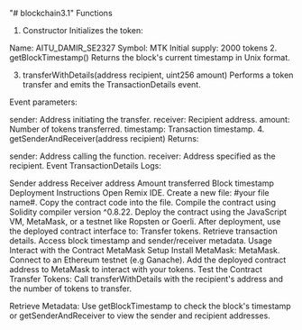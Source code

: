 "# blockchain3.1" 
Functions
1. Constructor
Initializes the token:

Name: AITU_DAMIR_SE2327
Symbol: MTK
Initial supply: 2000 tokens
2. getBlockTimestamp()
Returns the block's current timestamp in Unix format.

3. transferWithDetails(address recipient, uint256 amount)
Performs a token transfer and emits the TransactionDetails event.

Event parameters:

sender: Address initiating the transfer.
receiver: Recipient address.
amount: Number of tokens transferred.
timestamp: Transaction timestamp.
4. getSenderAndReceiver(address recipient)
Returns:

sender: Address calling the function.
receiver: Address specified as the recipient.
Event
TransactionDetails
Logs:

Sender address
Receiver address
Amount transferred
Block timestamp
Deployment Instructions
Open Remix IDE.
Create a new file: #your file name#.
Copy the contract code into the file.
Compile the contract using Solidity compiler version ^0.8.22.
Deploy the contract using the JavaScript VM, MetaMask, or a testnet like Ropsten or Goerli.
After deployment, use the deployed contract interface to:
Transfer tokens.
Retrieve transaction details.
Access block timestamp and sender/receiver metadata.
Usage
Interact with the Contract
MetaMask Setup
Install MetaMask: MetaMask.
Connect to an Ethereum testnet (e.g Ganache).
Add the deployed contract address to MetaMask to interact with your tokens.
Test the Contract
Transfer Tokens:
Call transferWithDetails with the recipient's address and the number of tokens to transfer.

Retrieve Metadata:
Use getBlockTimestamp to check the block's timestamp or getSenderAndReceiver to view the sender and recipient addresses.
